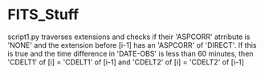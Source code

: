 # FITS_Stuff
script1.py traverses extensions and checks if their 'ASPCORR' atrribute is 'NONE' and the extension before [i-1] has an 'ASPCORR' of 'DIRECT'. If this is true and the time difference in 'DATE-OBS' is less than 60 minutes, then 'CDELT1' of [i] = 'CDELT1' of [i-1] and 'CDELT2' of [i] = 'CDELT2' of [i-1]

